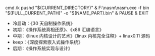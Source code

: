 cmd /k pushd "$(CURRENT_DIRECTORY)" & F:\nasm\nasm.exe -f bin "$(FULL_CURRENT_PATH)" -o "$(NAME_PART).bin" & PAUSE & EXIT







- 冷启动：《30 天自制操作系统》
- 初期：《操作系统真相还原》、《x86 汇编语言》
- 中期：《linux 内核设计的艺术》《linux 内核完全注释》+ linux0.11 源码
- keep：《深度探索嵌入式操作系统》
- 后期：《操作系统实现与设计》